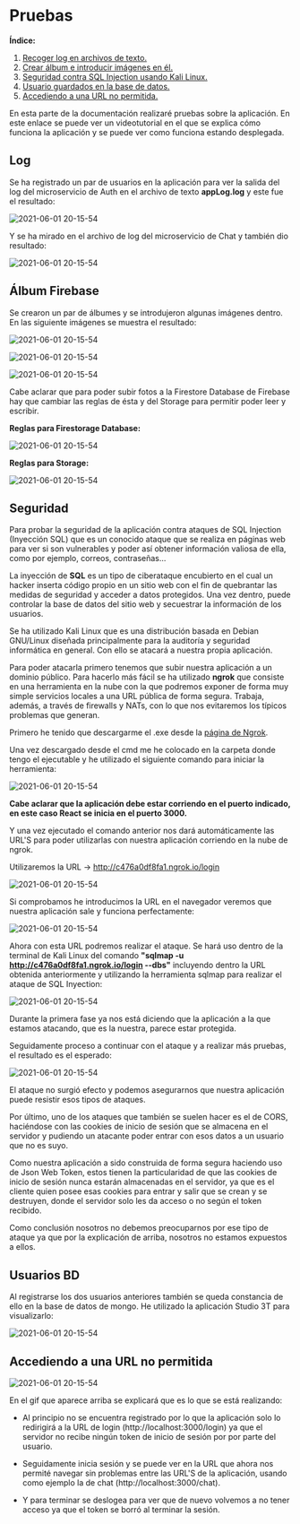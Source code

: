 

# Pruebas

**Índice:**

1. [Recoger log en archivos de texto.](##log)
2. [Crear álbum e introducir imágenes en él.](#álbum-firebase)
3. [Seguridad contra SQL Injection usando Kali Linux.](#seguridad)
4. [Usuario guardados en la base de datos.](#usuarios-bd)
5. [Accediendo a una URL no permitida.](#accediendo-a-una-url-no-permitida)

En esta parte de la documentación realizaré pruebas sobre la aplicación. En este enlace se puede ver un videotutorial en el que se explica cómo funciona la aplicación y se puede ver como funciona estando desplegada.

## Log

Se ha registrado un par de usuarios en la aplicación para ver la salida del log del microservicio de Auth en el archivo de texto **appLog.log** y este fue el resultado:

![2021-06-01 20-15-54](https://github.com/info-iesvi/proyectodam-samuelvalleinclan/blob/doc/pruebas/img/logPruebaAuth.PNG)

Y se ha mirado en el archivo de log del microservicio de Chat y también dio resultado:

![2021-06-01 20-15-54](https://github.com/info-iesvi/proyectodam-samuelvalleinclan/blob/doc/pruebas/img/logPruebaChat.PNG)

## Álbum Firebase

Se crearon un par de álbumes y se introdujeron algunas imágenes dentro. En las siguiente imágenes se muestra el resultado:

![2021-06-01 20-15-54](https://github.com/info-iesvi/proyectodam-samuelvalleinclan/blob/doc/pruebas/img/pruebaAlbumCreado.PNG)

![2021-06-01 20-15-54](https://github.com/info-iesvi/proyectodam-samuelvalleinclan/blob/doc/pruebas/img/pruebaAlbumFoto.PNG)

![2021-06-01 20-15-54](https://github.com/info-iesvi/proyectodam-samuelvalleinclan/blob/doc/pruebas/img/pruebaFotosFirebase.PNG)

Cabe aclarar que para poder subir fotos a la Firestore Database de Firebase hay que cambiar las reglas de ésta y del Storage para permitir poder leer y escribir.

**Reglas para Firestorage Database:**

![2021-06-01 20-15-54](https://github.com/info-iesvi/proyectodam-samuelvalleinclan/blob/doc/pruebas/img/reglasFirestorage.PNG)

**Reglas para Storage:**

![2021-06-01 20-15-54](https://github.com/info-iesvi/proyectodam-samuelvalleinclan/blob/doc/pruebas/img/reglasStorage.PNG)

## Seguridad

Para probar la seguridad de la aplicación contra ataques de SQL Injection (Inyección SQL) que es un conocido ataque que se realiza en páginas web para ver si son vulnerables y poder así obtener información valiosa de ella, como por ejemplo, correos, contraseñas...

La inyección de **SQL** es un tipo de ciberataque encubierto en el cual un hacker inserta código propio en un sitio web con el fin de quebrantar las medidas de seguridad y acceder a datos protegidos. Una vez dentro, puede controlar la base de datos del sitio web y secuestrar la información de los usuarios.

Se ha utilizado Kali Linux que es una distribución basada en Debian GNU/Linux diseñada principalmente para la auditoría y seguridad informática en general. Con ello se atacará a nuestra propia aplicación.

Para poder atacarla primero tenemos que subir nuestra aplicación a un dominio público. Para hacerlo más fácil se ha utilizado **ngrok** que consiste en una herramienta en la nube con la que podremos exponer de forma muy simple servicios locales a una URL pública de forma segura. Trabaja, además, a través de firewalls y NATs, con lo que nos evitaremos los típicos problemas que generan.

Primero he tenido que descargarme el .exe desde la [página de Ngrok](https://ngrok.com/download).

Una vez descargado desde el cmd me he colocado en la carpeta donde tengo el ejecutable y he utilizado el siguiente comando para iniciar la herramienta:

![2021-06-01 20-15-54](https://github.com/info-iesvi/proyectodam-samuelvalleinclan/blob/doc/pruebas/img/ngrokAntes.PNG)

**Cabe aclarar que la aplicación debe estar corriendo en el puerto indicado, en este caso React se inicia en el puerto 3000.**

Y una vez ejecutado el comando anterior nos dará automáticamente las URL'S para poder utilizarlas con nuestra aplicación corriendo en la nube de ngrok.

Utilizaremos la URL ->  http://c476a0df8fa1.ngrok.io/login

![2021-06-01 20-15-54](https://github.com/info-iesvi/proyectodam-samuelvalleinclan/blob/doc/pruebas/img/ngrokDespues.PNG)

Si comprobamos he introducimos la URL en el navegador veremos que nuestra aplicación sale y funciona perfectamente:

![2021-06-01 20-15-54](https://github.com/info-iesvi/proyectodam-samuelvalleinclan/blob/doc/pruebas/img/pruebaURLNgrok.PNG)

Ahora con esta URL podremos realizar el ataque. Se hará uso dentro de la terminal de Kali Linux del comando **"sqlmap -u http://c476a0df8fa1.ngrok.io/login --dbs"** incluyendo dentro la URL obtenida anteriormente y utilizando la herramienta sqlmap para realizar el ataque de SQL Inyection:

![2021-06-01 20-15-54](https://github.com/info-iesvi/proyectodam-samuelvalleinclan/blob/doc/pruebas/img/pruebaKali1.PNG)

Durante la primera fase ya nos está diciendo que la aplicación a la que estamos atacando, que es la nuestra, parece estar protegida.

Seguidamente proceso a continuar con el ataque y a realizar más pruebas, el resultado es el esperado:

![2021-06-01 20-15-54](https://github.com/info-iesvi/proyectodam-samuelvalleinclan/blob/doc/pruebas/img/pruebaKali2.PNG)

El ataque no surgió efecto y podemos asegurarnos que nuestra aplicación puede resistir esos tipos de ataques.

Por último, uno de los ataques que también se suelen hacer es el de CORS, haciéndose con las cookies de inicio de sesión que se almacena en el servidor y pudiendo un atacante poder entrar con esos datos a un usuario que no es suyo.

Como nuestra aplicación a sido construida de forma segura haciendo uso de Json Web Token, estos tienen la particularidad de que las cookies de inicio de sesión nunca estarán almacenadas en el servidor, ya que es el cliente quien posee esas cookies para entrar y salir que se crean y se destruyen, donde el servidor solo les da acceso o no según el token recibido.

Como conclusión nosotros no debemos preocuparnos por ese tipo de ataque ya que por la explicación de arriba, nosotros no estamos expuestos a ellos.

## Usuarios BD

Al registrarse los dos usuarios anteriores también se queda constancia de ello en la base de datos de mongo. He utilizado la aplicación Studio 3T para visualizarlo:

![2021-06-01 20-15-54](https://github.com/info-iesvi/proyectodam-samuelvalleinclan/blob/doc/pruebas/img/pruebaBD.PNG)

## Accediendo a una URL no permitida

![2021-06-01 20-15-54](https://user-images.githubusercontent.com/72815060/120371851-b3501980-c316-11eb-8072-012393a00bcc.gif)

En el gif que aparece arriba se explicará que es lo que se está realizando:

- Al principio no se encuentra registrado por lo que la aplicación solo lo redirigirá a la URL de login (http://localhost:3000/login) ya que el servidor no recibe ningún token de inicio de sesión por por parte del usuario.

- Seguidamente inicia sesión y se puede ver en la URL que ahora nos permité navegar sin problemas entre las URL'S de la aplicación, usando como ejemplo la de chat (http://localhost:3000/chat).

- Y para terminar se deslogea para ver que de nuevo volvemos a no tener acceso ya que el token se borró al terminar la sesión.

